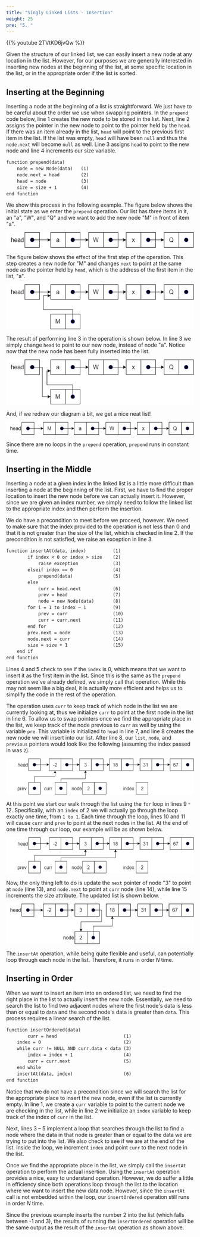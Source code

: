 ```yaml
---
title: "Singly Linked Lists - Insertion"
weight: 25
pre: "5. "
---
```

{{% youtube 2TVtKD6jvQw %}}

Given the structure of our linked list, we can easily insert a new node at any location in the list. However, for our purposes we are generally interested in inserting new nodes at the beginning of the list, at some specific location in the list, or in the appropriate order if the list is sorted.

## Inserting at the Beginning

Inserting a node at the beginning of a list is straightforward. We just have to be careful about the order we use when swapping pointers. In the `prepend` code below, line 1 creates the new node to be stored in the list. Next, line 2 assigns the pointer in the new node to point to the pointer held by the `head`. If there was an item already in the list, `head` will point to the previous first item in the list. If the list was empty, `head` will have been `null` and thus the `node.next` will become `null` as well. Line 3 assigns `head` to point to the new node and line 4 increments our size variable.

```tex
function prepend(data)
    node = new Node(data)	(1) 
	node.next = head 	    (2)
	head = node			    (3)
	size = size + 1		    (4)
end function
```
We show this process in the following example. The figure below shows the initial state as we enter the `prepend` operation. Our list has three items in it, an "a", "W", and "Q" and we want to add the new node "M" in front of item "a". 

![Singly Linked List Prepend 1](/images/9/9.5.singleinsert1.png)
 
The figure below shows the effect of the first step of the operation. This step creates a new node for "M" and changes `next` to point at the same node as the pointer held by `head`, which is the address of the first item in the list, "a". 

![Singly Linked List Prepend 2](/images/9/9.5.singleinsert2.png)
 
The result of performing line 3 in the operation is shown below. In line 3 we simply change `head` to point to our new node, instead of node "a". Notice now that the new node has been fully inserted into the list.

![Singly Linked List Prepend 3](/images/9/9.5.singleinsert3.png)
 
And, if we redraw our diagram a bit, we get a nice neat list!

![Singly Linked List Prepend 4](/images/9/9.5.singleinsert4.png)
 
Since there are no loops in the `prepend` operation, `prepend` runs in constant time.

## Inserting in the Middle

Inserting a node at a given index in the linked list is a little more difficult than inserting a node at the beginning of the list. First, we have to find the proper location to insert the new node before we can actually insert it. However, since we are given an index number, we simply need to follow the linked list to the appropriate index and then perform the insertion. 

We do have a precondition to meet before we proceed, however. We need to make sure that the index provided to the operation is not less than 0 and that it is not greater than the size of the list, which is checked in line 2. If the precondition is not satisfied, we raise an exception in line 3.

```tex
function insertAt(data, index)	        (1)
		if index < 0 or index > size	(2)
			raise exception	            (3)
		elseif index == 0	            (4)
			prepend(data)		        (5)
		else
			curr = head.next	        (6)
			prev = head		            (7)
			node = new Node(data)	    (8)
		for i = 1 to index – 1	        (9)
			prev = curr	                (10)
			curr = curr.next	        (11)
		end for			                (12)
		prev.next = node	            (13)
		node.next = curr	            (14)
		size = size + 1	                (15)
	end if
end function
```

Lines 4 and 5 check to see if the `index` is 0, which means that we want to insert it as the first item in the list. Since this is the same as the `prepend` operation we've already defined, we simply call that operation. While this may not seem like a big deal, it is actually more efficient and helps us to simplify the code in the rest of the operation.

The operation uses `curr` to keep track of which node in the list we are currently looking at, thus we initialize `curr` to point at the first node in the list in line 6.  To allow us to swap pointers once we find the appropriate place in the list, we keep track of the node previous to `curr` as well by using the variable `pre`. This variable is initialized to `head` in line 7, and line 8 creates the new node we will insert into our list. After line 8, our `list`, `node`, and `previous` pointers would look like the following (assuming the index passed in was `2`).

![Singly Linked List Insert 1](/images/9/9.5.insertat1.png)
 
At this point we start our walk through the list using the `for` loop in lines 9 - 12. Specifically, with an `index` of 2 we will actually go through the loop exactly one time, from `1 to 1`. Each time through the loop, lines 10 and 11 will cause `curr` and `prev` to point at the next nodes in the list. At the end of one time through our loop, our example will be as shown below.

![Singly Linked List Insert 2](/images/9/9.5.insertat2.png)
 
Now, the only thing left to do is update the `next` pointer of node "3" to point at `node` (line 13), and `node.next` to point at `curr` node (line 14), while line 15 increments the size attribute. The updated list is shown below.

![Singly Linked List Insert 3](/images/9/9.5.insertat3.png)
 
The `insertAt` operation, while being quite flexible and useful, can potentially loop through each node in the list. Therefore, it runs in order $N$ time.

## Inserting in Order

When we want to insert an item into an ordered list, we need to find the right place in the list to actually insert the new node. Essentially, we need to search the list to find two adjacent nodes where the first node's data is less than or equal to `data` and the second node's data is greater than `data`. This process requires a linear search of the list. 

```tex
function insertOrdered(data) 
		curr = head			                (1)
	index = 0				                (2)
	while curr != NULL AND curr.data < data	(3) 
		index = index + 1	                (4)
		curr = curr.next	                (5)
	end while
	insertAt(data, index)	                (6)
end function
```

Notice that we do not have a precondition since we will search the list for the appropriate place to insert the new node, even if the list is currently empty. In line 1, we create a `curr` variable to point to the current node we are checking in the list, while in line 2 we initialize an `index` variable to keep track of the index of `curr` in the list. 

Next, lines 3 – 5 implement a loop that searches through the list to find a node where the data in that node is greater than or equal to the data we are trying to put into the list. We also check to see if we are at the end of the list. Inside the loop, we increment `index` and point `curr` to the next node in the list.

Once we find the appropriate place in the list, we simply call the `insertAt` operation to perform the actual insertion. Using the `insertAt` operation provides a nice, easy to understand operation. However, we do suffer a little in efficiency since both operations loop through the list to the location where we want to insert the new data node. However, since the `insertAt` call is not embedded within the loop, our `insertOrdered` operation still runs in order $N$ time.

Since the previous example inserts the number 2 into the list (which falls between -1 and 3), the results of running the `insertOrdered` operation will be the same output as the result of the `insertAt` operation as shown above.
